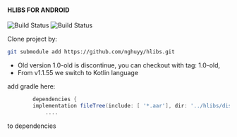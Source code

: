 #### HLIBS FOR ANDROID ####

![Build Status](https://ci.vnapps.com/buildStatus/icon?job=hlibs&subject=Release&status=1.1.${buildNumber}(${startTime}))
![Build Status](https://ci-backup.vnapps.com/buildStatus/icon?job=hlibs&subject=Backup&status=${duration}(${startTime}))

Clone project by:
```bash
git submodule add https://github.com/nghuyy/hlibs.git
```
+ Old version 1.0-old is discontinue, you can checkout with tag: 1.0-old,
+ From v1.1.55 we switch to Kotlin language 

add gradle here:

```gradle
		dependencies { 
		implementation fileTree(include: [ '*.aar'], dir: '../hlibs/dist')
			....
```
to dependencies
